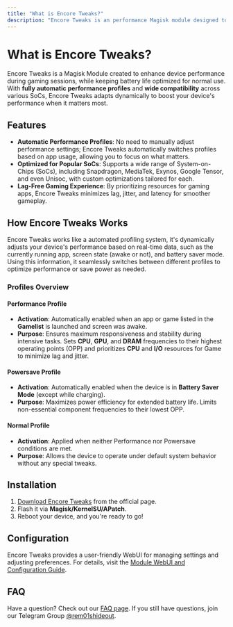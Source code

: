 ```yaml
---
title: "What is Encore Tweaks?"
description: "Encore Tweaks is an performance Magisk module designed to boost device performance for gaming while preserving battery life during regular use."
---
```


# What is Encore Tweaks?
Encore Tweaks is a Magisk Module created to enhance device performance during gaming sessions, while keeping battery life optimized for normal use. With **fully automatic performance profiles** and **wide compatibility** across various SoCs, Encore Tweaks adapts dynamically to boost your device's performance when it matters most.

## Features

- **Automatic Performance Profiles**: No need to manually adjust performance settings; Encore Tweaks automatically switches profiles based on app usage, allowing you to focus on what matters.
- **Optimized for Popular SoCs**: Supports a wide range of System-on-Chips (SoCs), including Snapdragon, MediaTek, Exynos, Google Tensor, and even Unisoc, with custom optimizations tailored for each.
- **Lag-Free Gaming Experience**: By prioritizing resources for gaming apps, Encore Tweaks minimizes lag, jitter, and latency for smoother gameplay.

## How Encore Tweaks Works
Encore Tweaks works like a automated profiling system, it's dynamically adjusts your device's performance based on real-time data, such as the currently running app, screen state (awake or not), and battery saver mode. Using this information, it seamlessly switches between different profiles to optimize performance or save power as needed.

### Profiles Overview

#### **Performance Profile**
- **Activation**: Automatically enabled when an app or game listed in the **Gamelist** is launched and screen was awake.  
- **Purpose**: Ensures maximum responsiveness and stability during intensive tasks. Sets **CPU**, **GPU**, and **DRAM** frequencies to their highest operating points (OPP) and prioritizes **CPU** and **I/O** resources for Game to minimize lag and jitter.  

#### **Powersave Profile**
- **Activation**: Automatically enabled when the device is in **Battery Saver Mode** (except while charging).  
- **Purpose**: Maximizes power efficiency for extended battery life. Limits non-essential component frequencies to their lowest OPP.

#### **Normal Profile**
- **Activation**: Applied when neither Performance nor Powersave conditions are met.  
- **Purpose**: Allows the device to operate under default system behavior without any special tweaks.  

## Installation
1. [Download Encore Tweaks](/download) from the official page.
2. Flash it via **Magisk/KernelSU/APatch**.
3. Reboot your device, and you're ready to go!

## Configuration
Encore Tweaks provides a user-friendly WebUI for managing settings and adjusting preferences. For details, visit the [Module WebUI and Configuration Guide](/guide/webui-and-configuration).

## FAQ
Have a question? Check out our [FAQ page](/guide/faq). If you still have questions, join our Telegram Group [@rem01shideout](https://t.me/rem01shideout).
